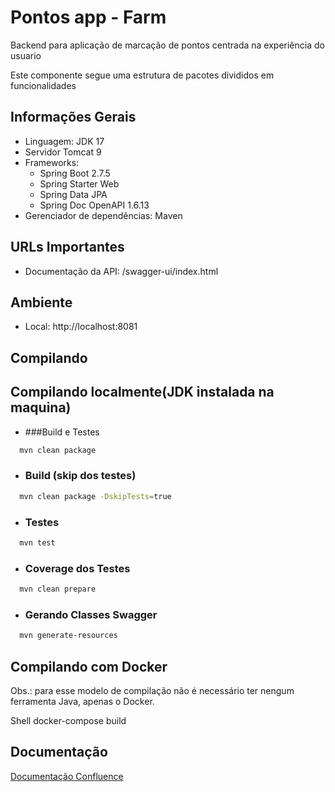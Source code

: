 
# Pontos app - Farm

Backend para aplicação de marcação de pontos centrada na experiência do usuario

Este componente segue uma estrutura de pacotes divididos em funcionalidades



## Informações Gerais

- Linguagem: JDK 17
- Servidor Tomcat 9
- Frameworks:
  - Spring Boot 2.7.5
  - Spring Starter Web
  - Spring Data JPA
  - Spring Doc OpenAPI 1.6.13
- Gerenciador de dependências: Maven





## URLs Importantes

- Documentação da API: /swagger-ui/index.html



## Ambiente

- Local: http://localhost:8081

## Compilando

## Compilando localmente(JDK instalada na maquina)
- ###Build e Testes
```bash
  mvn clean package
```
- ###  Build (skip dos testes)

```bash
  mvn clean package -DskipTests=true
```
- ### Testes

```bash
  mvn test
```
- ### Coverage dos Testes

```bash
  mvn clean prepare
```
- ### Gerando Classes Swagger

```bash
  mvn generate-resources
```


## Compilando com Docker
Obs.: para esse modelo de compilação não é necessário ter nengum ferramenta Java, apenas o Docker.


Shell docker-compose build

## Documentação

[Documentação Confluence](https://dev-farm.atlassian.net/wiki/spaces/FARM/pages/1274281985/CRUD+-+App+Pontos+Farm)


